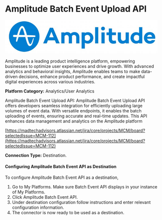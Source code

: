 # Amplitude Batch Event Upload API

![](.gitbook/assets/image.png)

Amplitude is a leading product intelligence platform, empowering businesses to optimize user experiences and drive growth. With advanced analytics and behavioral insights, Amplitude enables teams to make data-driven decisions, enhance product performance, and create impactful digital experiences across various industries.

**Platform Category:** Analytics/User Analytics

Amplitude Batch Event Upload API: Amplitude Batch Event Upload API offers developers seamless integration for efficiently uploading large volumes of event data. With versatile endpoints, it enables the batch uploading of events, ensuring accurate and real-time updates. This API enhances data management and analytics on the Amplitude platform

[https://madtechadvisors.atlassian.net/jira/core/projects/MCM/board?selectedIssue=MCM-112](https://madtechadvisors.atlassian.net/jira/core/projects/MCM/board?selectedIssue=MCM-112)

**Connection Type:** Destination.

#### Configuring Amplitude Batch Event API as Destination

To configure Amplitude Batch Event API as a destination,

1. Go to My Platforms. Make sure Batch Event API displays in your instance of My Platforms.
2. Click Amplitude Batch Event API.
3. Under destination configuration follow instructions and enter relevant configuration information.
4. The connector is now ready to be used as a destination.
